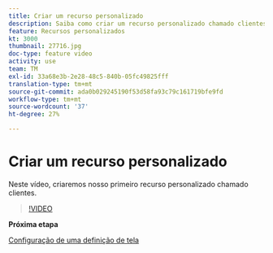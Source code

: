```yaml
---
title: Criar um recurso personalizado
description: Saiba como criar um recurso personalizado chamado clientes.
feature: Recursos personalizados
kt: 3000
thumbnail: 27716.jpg
doc-type: feature video
activity: use
team: TM
exl-id: 33a68e3b-2e28-48c5-840b-05fc49825fff
translation-type: tm+mt
source-git-commit: ada0b029245190f53d58fa93c79c161719bfe9fd
workflow-type: tm+mt
source-wordcount: '37'
ht-degree: 27%

---
```


# Criar um recurso personalizado

Neste vídeo, criaremos nosso primeiro recurso personalizado chamado clientes.

>[!VIDEO](https://video.tv.adobe.com/v/27716?quality=9)

**Próxima etapa**

[Configuração de uma definição de tela](./configuring-a-screen-definition-for-a-custom-resource.md)
